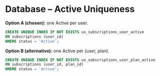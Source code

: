 # Database – Active Uniqueness

**Option A (chosen):** one Active per user.

```sql
CREATE UNIQUE INDEX IF NOT EXISTS ux_subscriptions_user_active
ON subscriptions (user_id)
WHERE status = 'Active';
```
**Option B (alternative):** one Active per (user, plan).

```sql
CREATE UNIQUE INDEX IF NOT EXISTS ux_subscriptions_user_plan_active
ON subscriptions (user_id, plan_id)
WHERE status = 'Active';
```
